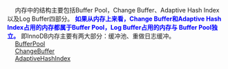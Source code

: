 
&emsp; 内存中的结构主要包括Buffer Pool，Change Buffer、Adaptive Hash Index以及Log Buffer四部分。 **<font color = "blue">如果从内存上来看，Change Buffer和Adaptive Hash Index占用的内存都属于Buffer Pool，Log Buffer占用的内存与 Buffer Pool独立。</font>** 即InnoDB内存主要有两大部分：缓冲池、重做日志缓冲。  
&emsp; [BufferPool](/docs/SQL/bufferPoolNew.md)  
&emsp; [ChangeBuffer](/docs/SQL/ChangeBuffer.md)  
&emsp; [AdaptiveHashIndex](/docs/SQL/AdaptiveHashIndex.md)  